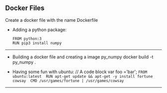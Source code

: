 

##  Docker Files

Create a docker file with the name Dockerfile

- Adding a python package:

      FROM python:3
      RUN pip3 install numpy
----
- Building a docker file and creating a image py_numpy
docker build -t py_numpy .
  
- Having  some fun with ubuntu:
// A code block
var foo ='bar';
	`FROM ubuntu:latest 
	RUN apt-get update && apt-get -y install fortune cowsay 
	CMD /usr/games/fortune | /usr/games/cowsay`
----

<!--stackedit_data:
eyJoaXN0b3J5IjpbODczNDkxMzE2LC0xNjU2MDY0NjY1XX0=
-->